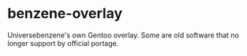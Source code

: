 # benzene-overlay
Universebenzene's own Gentoo overlay.
Some are old software that no longer support by official portage.
